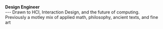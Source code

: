 **Design Engineer** <br /> ---
Drawn to HCI, Interaction Design, and the future of computing. <br />
Previously a motley mix of applied math, philosophy, ancient texts, and fine art
